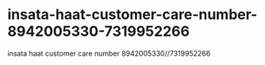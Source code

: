# insata-haat-customer-care-number-8942005330-7319952266
insata haat customer care number 8942005330//7319952266
